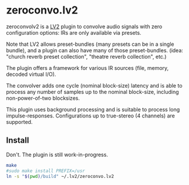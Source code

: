 zeroconvo.lv2
=============

zeroconvolv2 is a [LV2](http://lv2plug.in) plugin to convolve audio signals
with zero configuration options: IRs are only available via presets.

Note that LV2 allows preset-bundles (many presets can be in a single bundle),
and a plugin can also have many of those preset-bundles.
(idea: "church reverb preset collection", "theatre reverb collection", etc.)


The plugin offers a framework for various IR sources (file, memory,
decoded virtual I/O).

The convolver adds one cycle (nominal block-size) latency and is able
to process any number of samples up to the nominal block-size, including
non-power-of-two blocksizes.

This plugin uses background processing and is suitable to process
long impulse-responses. Configurations up to true-stereo (4 channels)
are supported.

Install
-------

Don't. The plugin is still work-in-progress.

```bash
make
#sudo make install PREFIX=/usr
ln -s "$(pwd)/build" ~/.lv2/zeroconvo.lv2
```

